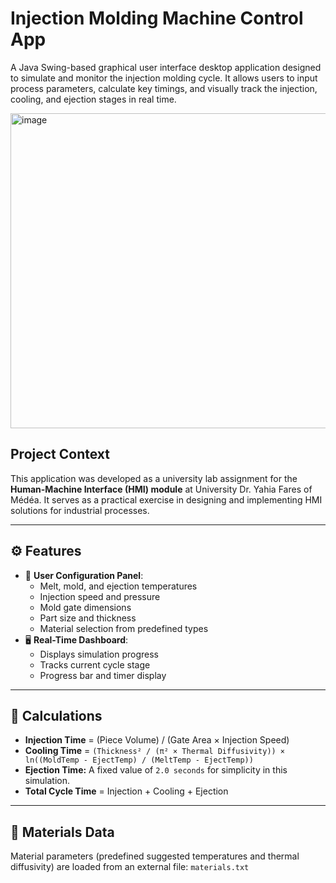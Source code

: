 #  Injection Molding Machine Control App

A Java Swing-based graphical user interface desktop application designed to simulate and monitor the injection molding cycle. It allows users to input process parameters, calculate key timings, and visually track the injection, cooling, and ejection stages in real time.

<img width="960" height="504" alt="image" src="https://github.com/user-attachments/assets/3d8c24f8-b1ff-41d0-b5e2-c50bb7ec6a7a" />



## Project Context

This application was developed as a university lab assignment for the **Human-Machine Interface (HMI) module** at University Dr. Yahia Fares of Médéa. It serves as a practical exercise in designing and implementing HMI solutions for industrial processes.

---

## ⚙️ Features

- 🔧 **User Configuration Panel**:
  - Melt, mold, and ejection temperatures
  - Injection speed and pressure
  - Mold gate dimensions
  - Part size and thickness
  - Material selection from predefined types
- 🖥️ **Real-Time Dashboard**:
  - Displays simulation progress
  - Tracks current cycle stage
  - Progress bar and timer display

---

## 📐 Calculations

- **Injection Time** = (Piece Volume) / (Gate Area × Injection Speed)
- **Cooling Time** = `(Thickness² / (π² × Thermal Diffusivity)) × ln((MoldTemp - EjectTemp) / (MeltTemp - EjectTemp))`
- **Ejection Time:** A fixed value of `2.0 seconds` for simplicity in this simulation.
- **Total Cycle Time** = Injection + Cooling + Ejection


---

## 📄 Materials Data

Material parameters (predefined suggested temperatures and thermal diffusivity) are loaded from an external file:
`materials.txt`


